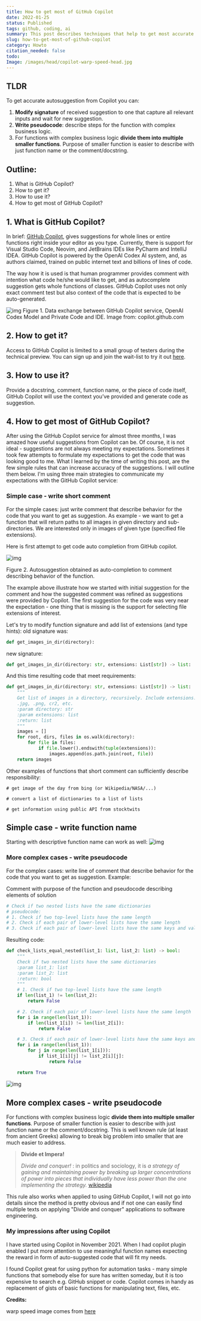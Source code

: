 ```yaml
---
title: How to get most of GitHub Copilot
date: 2022-01-25
status: Published
tags: github, coding, ai
summary: This post describes techniques that help to get most accurate suggestions from the GitHub Copilot "Your AI pair programmer". For those who never heard of Copilot there is short introduction, if you already know Copilot - you can jump directly to section 4: "How to get most of GitHub Copilot".
slug: how-to-get-most-of-github-copilot
category: Howto
citation_needed: false
todo:
Image: /images/head/copilot-warp-speed-head.jpg
---
```




## TLDR
To get accurate autosuggestion from Copilot you can:

1. **Modify signature** of received suggestion to one that capture all relevant inputs and wait for new suggestion.
2. **Write pseudocode**: describe steps for the function with complex business logic.
3. For functions with complex business logic **divide them into multiple smaller functions**. Purpose of smaller function is easier to describe with just function name or the comment/docstring.

## Outline:

1. What is GitHub Copilot?
2. How to get it?
3. How to use it?
4. How to get most of GitHub Copilot?



## 1. What is GitHub Copilot?
In brief: [GitHub Copilot](https://copilot.github.com/), gives suggestions for whole lines or entire functions right inside your editor as you type. Currently, there is support for Visual Studio Code, Neovim, and JetBrains IDEs like PyCharm and IntelliJ IDEA.
GitHub Copilot is powered by the OpenAI Codex AI system, and, as authors claimed, trained on public internet text and billions of lines of code.

The way how it is used is that human programmer provides comment with intention what code he/she would like to get, and as autocomplete suggestion gets whole functions of classes. GitHub Copilot uses not only exact comment test but also context of the code that is expected to be auto-generated.

![img](https://copilot.github.com/diagram.png)
Figure 1. Data exchange between GitHub Copilot service, OpenAI Codex Model and Private Code and IDE. Image from: copilot.github.com

## 2. How to get it?
Access to GitHub Copilot is limited to a small group of testers during the technical preview. You can sign up and join the wait-list to try it out [here](https://github.com/features/copilot/signup).

## 3. How to use it?
Provide a docstring, comment, function name, or the piece of code itself, GitHub Copilot will use the context you’ve provided and generate code as suggestion.

## 4. How to get most of GitHub Copilot?
After using the GitHub Copilot service for almost three months, I was amazed how useful suggestions from Copilot can be. Of course, it is not ideal - suggestions are not always meeting my expectations. Sometimes it took few attempts to formulate my expectations to get the code that was looking good to me.
What I learned by the time of writing this post, are the few simple rules that can increase accuracy of the suggestions. I will outline them below. I'm using three main strategies to communicate my expectations with the GitHub Copilot service:

### Simple case - write short comment

For the simple cases: just write  comment that describe behavior for the code that you want to get as suggestion.
As example - we want to get a function that will return paths to all images in given directory and sub-directories. We are interested only in images of given type (specified file extensions).

Here is first attempt to get code auto completion from GitHub copilot.

 ![img](../images/copilot/copilot_1.gif)

Figure 2. Autosuggestion obtained as auto-completion to comment describing behavior of the function.

The example above illustrate how we started with initial suggestion for the comment and how the suggested  comment was refined as suggestions were provided by Copilot. The first suggestion for the code was very near the expectation - one thing that is missing is the support for selecting file extensions of interest.

Let's try to modify function signature and add list of extensions (and type hints):
old signature was:

```python
def get_images_in_dir(directory):
```
new signature:
```python
def get_images_in_dir(directory: str, extensions: List[str]) -> list:
```

And this time resulting code that meet requirements:
```python
def get_images_in_dir(directory: str, extensions: List[str]) -> list:
    """
    Get list of images in a directory, recursively. Include extensions:
    .jpg, .png, cr2, etc.
    :param directory: str
    :param extensions: list
    :return: list
    """
    images = []
    for root, dirs, files in os.walk(directory):
        for file in files:
            if file.lower().endswith(tuple(extensions)):
                images.append(os.path.join(root, file))
    return images
```



Other examples of functions that short comment can sufficiently describe responsibility:

```
# get image of the day from bing (or Wikipedia/NASA/...)

# convert a list of dictionaries to a list of lists

# get information using public API from stocktwits
```



## Simple case - write function name

Starting with descriptive function name can work as well:
 ![img](../images/copilot/copilot_2.gif)





### More complex cases - write pseudocode

For the complex cases: write line of comment that describe behavior for the code that you want to get as suggestion.
Example:

Comment with purpose of the function and pseudocode describing elements of solution
```python
# Check if two nested lists have the same dictionaries
# pseudocode:
# 1. Check if two top-level lists have the same length
# 2. Check if each pair of lower-level lists have the same length
# 3. Check if each pair of lower-level lists have the same keys and values
```


Resulting code:
```python
def check_lists_equal_nested(list_1: list, list_2: list) -> bool:
    """
    Check if two nested lists have the same dictionaries
    :param list_1: list
    :param list_2: list
    :return: bool
    """
    # 1. Check if two top-level lists have the same length
    if len(list_1) != len(list_2):
        return False

    # 2. Check if each pair of lower-level lists have the same length
    for i in range(len(list_1)):
        if len(list_1[i]) != len(list_2[i]):
            return False

    # 3. Check if each pair of lower-level lists have the same keys and values
    for i in range(len(list_1)):
        for j in range(len(list_1[i])):
            if list_1[i][j] != list_2[i][j]:
                return False

    return True
```
 ![img](../images/copilot/copilot_1.gif)

## More complex cases - write pseudocode

For functions with complex business logic **divide them into multiple smaller functions**. Purpose of smaller function is easier to describe with just function name or the comment/docstring. This is well known rule (at least from ancient Greeks) allowing to break big problem into smaller that are much easier to address.

> **Divide et Impera!**
>
> *Divide and conquer!* : in politics and sociology, it is *a strategy of gaining and maintaining power by breaking up larger concentrations of power into pieces that individually have less power than the one implementing the strategy.* [wikipedia](https://en.wikipedia.org/wiki/Divide_and_rule)

This rule also works when applied to using GitHub Copilot, I will not go into details since the method is pretty obvious and if not one can easily find multiple texts on applying "Divide and conquer" applications to software engineering.



### My impressions after using Copilot

I have started using Copilot in November 2021. When I had copilot plugin enabled I put more attention to use meaningful function names expecting the reward in form of auto-suggested code that will fit my needs.

I found Copilot great for using python for automation tasks - many simple functions that somebody else for sure has written someday, but it is too expensive to search e.g. GitHub snippet or code. Copilot comes in handy as replacement of gists of basic functions for manipulating text, files, etc.



**Credits:**

warp speed image comes from [here](https://videohive.net/item/warp-speed-effect-v10/47100)
